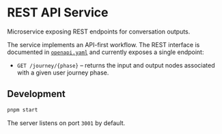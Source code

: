 # REST API Service

Microservice exposing REST endpoints for conversation outputs.

The service implements an API-first workflow. The REST interface is
documented in [`openapi.yaml`](./openapi.yaml) and currently exposes a
single endpoint:

- `GET /journey/{phase}` – returns the input and output nodes associated
  with a given user journey phase.

## Development

```bash
pnpm start
```

The server listens on port `3001` by default.
